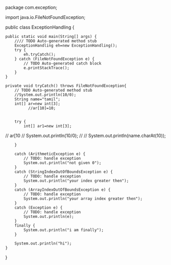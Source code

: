 package com.exception;

import java.io.FileNotFoundException;

public class ExceptionHandling {

	public static void main(String[] args) {
		//// TODO Auto-generated method stub
		ExceptionHandling eh=new ExceptionHandling();
		try {
			eh.tryCatch();
		} catch (FileNotFoundException e) {
			// TODO Auto-generated catch block
			e.printStackTrace();
		}
	}

	private void tryCatch() throws FileNotFoundException{
		// TODO Auto-generated method stub
		//System.out.println(10/0);
		String name="tamil";
		int[] ar=new int[3];
              //ar[10]=10;

		
		try {
			int[] ar1=new int[3];
//			ar[10
	//       System.out.println(10/0);
//	//		System.out.println(name.charAt(10));
			
			
		} 
		
		catch (ArithmeticException e) {
			// TODO: handle exception
			System.out.println("not given 0");
		}
		catch (StringIndexOutOfBoundsException e) {
			// TODO: handle exception
			System.out.println("your index greater then");
		}
		catch (ArrayIndexOutOfBoundsException e) {
			// TODO: handle exception
			System.out.println("your array index greater then");
		}
		catch (Exception e) {
			// TODO: handle exception
			System.out.println(e);
		}
		finally {
			System.out.println("i am finally");
		}
		
		System.out.println("hi");
	}

}
